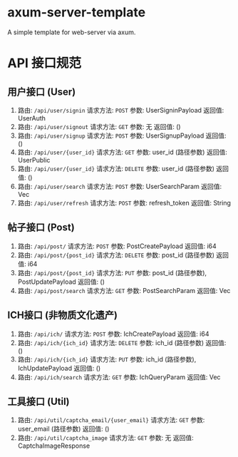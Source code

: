 # axum-server-template
A simple template for web-server via axum.

# API 接口规范

## 用户接口 (User)

1. 路由: `/api/user/signin` 请求方法: `POST` 参数: UserSigninPayload 返回值: UserAuth
2. 路由: `/api/user/signout` 请求方法: `GET` 参数: 无 返回值: ()
3. 路由: `/api/user/signup` 请求方法: `POST` 参数: UserSignupPayload 返回值: ()
4. 路由: `/api/user/{user_id}` 请求方法: `GET` 参数: user_id (路径参数) 返回值: UserPublic
5. 路由: `/api/user/{user_id}` 请求方法: `DELETE` 参数: user_id (路径参数) 返回值: ()
6. 路由: `/api/user/search` 请求方法: `POST` 参数: UserSearchParam 返回值: Vec<UserPublic>
7. 路由: `/api/user/refresh` 请求方法: `POST` 参数: refresh_token 返回值: String

## 帖子接口 (Post)

1. 路由: `/api/post/` 请求方法: `POST` 参数: PostCreatePayload 返回值: i64
2. 路由: `/api/post/{post_id}` 请求方法: `DELETE` 参数: post_id (路径参数) 返回值: i64
3. 路由: `/api/post/{post_id}` 请求方法: `PUT` 参数: post_id (路径参数), PostUpdatePayload 返回值: ()
4. 路由: `/api/post/search` 请求方法: `GET` 参数: PostSearchParam 返回值: Vec<Post>

## ICH接口 (非物质文化遗产)

1. 路由: `/api/ich/` 请求方法: `POST` 参数: IchCreatePayload 返回值: i64
2. 路由: `/api/ich/{ich_id}` 请求方法: `DELETE` 参数: ich_id (路径参数) 返回值: ()
3. 路由: `/api/ich/{ich_id}` 请求方法: `PUT` 参数: ich_id (路径参数), IchUpdatePayload 返回值: ()
4. 路由: `/api/ich/search` 请求方法: `GET` 参数: IchQueryParam 返回值: Vec<Ich>

## 工具接口 (Util)

1. 路由: `/api/util/captcha_email/{user_email}` 请求方法: `GET` 参数: user_email (路径参数) 返回值: ()
2. 路由: `/api/util/captcha_image` 请求方法: `GET` 参数: 无 返回值: CaptchaImageResponse
